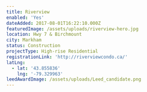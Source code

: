 ```yaml
---
title: Riverview
enabled: 'Yes'
dateAdded: 2017-08-01T16:22:10.000Z
featuredImage: /assets/uploads/riverview-hero.jpg
location: Hwy 7 & Birchmount
city: Markham
status: Construction
projectType: High-rise Residential
registrationLink: 'http://riverviewcondo.ca/'
latLng:
  - lat: '43.855836'
    lng: '-79.329963'
leedAwardImage: /assets/uploads/Leed_candidate.png
---
```


